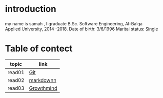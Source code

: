 # introduction 
### 
my name is samah , I graduate B.Sc. Software Engineering, Al-Balqa Applied University, 2014 -2018. Date of birth: 3/6/1996 Marital status: Single


# Table of contect

| topic      | link |
| ----------- | ----------- |
| read01  |     [Git](https://samahhamed227.github.io/Git.md/)  |
| read02  | [markdownn](https://samahhamed227.github.io/reasd1/t)        |
| read03  | [Growthmind](https://samahhamed227.github.io/growthmind1.md/)        |
